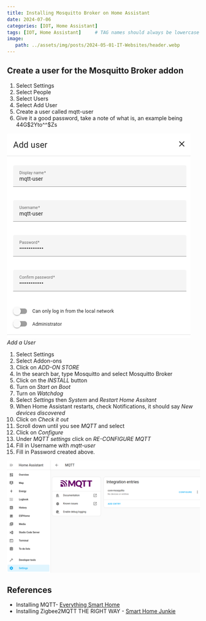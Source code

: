 ```yaml
---
title: Installing Mosquitto Broker on Home Assistant
date: 2024-07-06
categories: [IOT, Home Assistant]
tags: [IOT, Home Assistant]     # TAG names should always be lowercase
image:
   path: ../assets/img/posts/2024-05-01-IT-Websites/header.webp
---
```


## Create a user for the Mosquitto Broker addon

1. Select Settings
2. Select People
3. Select Users
4. Select Add User
5. Create a user called mqtt-user
6. Give it a good password, take a note of what is, an example being 44G$2Yto^^$Zs

![Add User](../assets/img/posts/2024-06-06-Installing-Mosquitto-Broker/Add_User.png)_Add a User_

1. Select Settings
2. Select Addon-ons
3. Click on _ADD-ON STORE_
4. In the search bar, type Mosquitto and select Mosquitto Broker
5. Click on the _INSTALL_ button
6. Turn on _Start on Boot_
7. Turn on _Watchdog_
8. Select _Settings_ then _System_ and _Restart Home Assitant_
9. When Home Assistant restarts, check Notifications, it should say _New devices discovered_
10. Click on _Check it out_
11. Scroll down until you see _MQTT_ and select
12. Click on _Configure_
13. Under _MQTT settings_ click on _RE-CONFIGURE MQTT_
14. Fill in Username with _mqtt-user_
15. Fill in Password created above.

![Configure MQTT](../assets/img/posts/2024-06-06-Installing-Mosquitto-Broker/Configure_MQTT.png)

## References

* Installing MQTT- [Everything Smart Home](https://youtu.be/dqTn-Gk4Qeo?si=XTV_WoNA72LuOztw)
* Installing Zigbee2MQTT THE RIGHT WAY - [Smart Home Junkie](https://youtu.be/4y_dDgo0i2g?si=8lvSODKdqqh4lZao)
